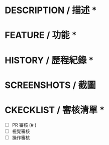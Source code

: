 # DESCRIPTION / 描述 *


# FEATURE / 功能 *


# HISTORY / 歷程紀錄 *


# SCREENSHOTS / 截圖


# CKECKLIST / 審核清單 *

- [ ] PR 審核 (# )
- [ ] 視覺審核
- [ ] 操作審核
